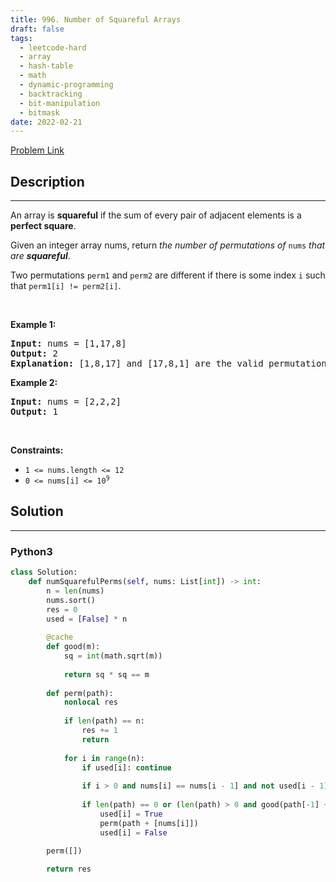 ```yaml
---
title: 996. Number of Squareful Arrays
draft: false
tags: 
  - leetcode-hard
  - array
  - hash-table
  - math
  - dynamic-programming
  - backtracking
  - bit-manipulation
  - bitmask
date: 2022-02-21
---
```


[Problem Link](https://leetcode.com/problems/number-of-squareful-arrays/)

## Description

---
<p>An array is <strong>squareful</strong> if the sum of every pair of adjacent elements is a <strong>perfect square</strong>.</p>

<p>Given an integer array nums, return <em>the number of permutations of </em><code>nums</code><em> that are <strong>squareful</strong></em>.</p>

<p>Two permutations <code>perm1</code> and <code>perm2</code> are different if there is some index <code>i</code> such that <code>perm1[i] != perm2[i]</code>.</p>

<p>&nbsp;</p>
<p><strong class="example">Example 1:</strong></p>

<pre>
<strong>Input:</strong> nums = [1,17,8]
<strong>Output:</strong> 2
<strong>Explanation:</strong> [1,8,17] and [17,8,1] are the valid permutations.
</pre>

<p><strong class="example">Example 2:</strong></p>

<pre>
<strong>Input:</strong> nums = [2,2,2]
<strong>Output:</strong> 1
</pre>

<p>&nbsp;</p>
<p><strong>Constraints:</strong></p>

<ul>
	<li><code>1 &lt;= nums.length &lt;= 12</code></li>
	<li><code>0 &lt;= nums[i] &lt;= 10<sup>9</sup></code></li>
</ul>


## Solution

---
### Python3
``` py title='number-of-squareful-arrays'
class Solution:
    def numSquarefulPerms(self, nums: List[int]) -> int:
        n = len(nums)
        nums.sort()
        res = 0
        used = [False] * n
        
        @cache
        def good(m):
            sq = int(math.sqrt(m))
            
            return sq * sq == m
        
        def perm(path):
            nonlocal res
            
            if len(path) == n:
                res += 1
                return
            
            for i in range(n):
                if used[i]: continue
                    
                if i > 0 and nums[i] == nums[i - 1] and not used[i - 1]: continue
                
                if len(path) == 0 or (len(path) > 0 and good(path[-1] + nums[i])):
                    used[i] = True
                    perm(path + [nums[i]])
                    used[i] = False
                
        perm([])        

        return res
```


